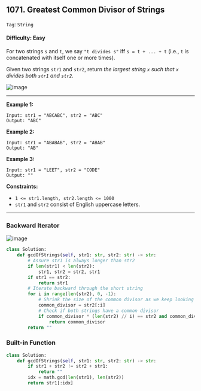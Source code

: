 ## 1071. Greatest Common Divisor of Strings

```Tag```: ```String```

#### Difficulty: Easy

For two strings ```s``` and ```t```, we say ```"t divides s"``` iff ```s = t + ... + t``` (i.e., ```t``` is concatenated with itself one or more times).

Given two strings ```str1``` and ```str2```, return _the largest string ```x``` such that ```x``` divides both ```str1``` and ```str2```_.

![image](https://user-images.githubusercontent.com/35042430/215970545-4684fa06-a2f0-40ba-8c00-94fcf5037e59.png)

---

__Example 1:__
```
Input: str1 = "ABCABC", str2 = "ABC"
Output: "ABC"
```

__Example 2:__
```
Input: str1 = "ABABAB", str2 = "ABAB"
Output: "AB"
```

__Example 3:__
```
Input: str1 = "LEET", str2 = "CODE"
Output: ""
```

__Constraints:__

- ```1 <= str1.length, str2.length <= 1000```
- ```str1``` and ```str2``` consist of English uppercase letters.

---

### Backward Iterator

![image](https://leetcode.com/problems/greatest-common-divisor-of-strings/solutions/3024822/Figures/1071/bf1.png)

```Python
class Solution:
    def gcdOfStrings(self, str1: str, str2: str) -> str:
        # Assure str1 is always longer than str2
        if len(str1) < len(str2):
            str1, str2 = str2, str1
        if str1 == str2:
            return str1
        # Iterate backward through the short string
        for i in range(len(str2), 0, -1):
            # Shrink the size of the common divisor as we keep looking
            common_divisor = str2[:i]
            # Check if both strings have a common divisor
            if common_divisor * (len(str2) // i) == str2 and common_divisor * (len(str1) // i) == str1:
                return common_divisor
        return ""
```

### Built-in Function

```Python
class Solution:
    def gcdOfStrings(self, str1: str, str2: str) -> str:
        if str1 + str2 != str2 + str1:
            return ""
        idx = math.gcd(len(str1), len(str2))
        return str1[:idx]
```
